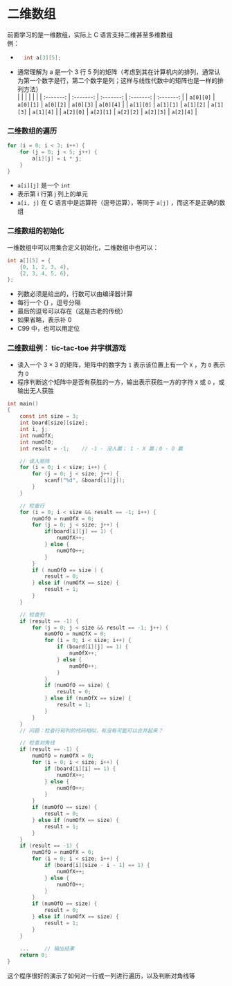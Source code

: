 # 二维数组  

前面学习的是一维数组，实际上 C 语言支持二维甚至多维数组  
例：  
- ```C
    int a[3][5];
    ```
- 通常理解为 a 是一个 3 行 5 列的矩阵（考虑到其在计算机内的排列，通常认为第一个数字是行，第二个数字是列；这样与线性代数中的矩阵也是一样的排列方法）  
    | <!--  --> | <!--  --> | <!--  --> | <!--  --> | <!--  --> |
    | :-------: | :-------: | :-------: | :-------: | :-------: |
    | `a[0][0]` | `a[0][1]` | `a[0][2]` | `a[0][3]` | `a[0][4]` |
    | `a[1][0]` | `a[1][1]` | `a[1][2]` | `a[1][3]` | `a[1][4]` |
    | `a[2][0]` | `a[2][1]` | `a[2][2]` | `a[2][3]` | `a[2][4]` |

### 二维数组的遍历  
```C
for (i = 0; i < 3; i++) {
    for (j = 0; j < 5; j++) {
        a[i][j] = i * j;
    }
}
```
- `a[i][j]` 是一个 `int`  
- 表示第 i 行第 j 列上的单元  
- `a[i, j]` 在 C 语言中是运算符（逗号运算），等同于 `a[j]` ，而这不是正确的数组  

### 二维数组的初始化  
一维数组中可以用集合定义初始化，二维数组中也可以：  
```C
int a[][5] = {
    {0, 1, 2, 3, 4},
    {2, 3, 4, 5, 6},
};
```
- 列数必须是给出的，行数可以由编译器计算  
- 每行一个 {} ，逗号分隔  
- 最后的逗号可以存在（这是古老的传统）  
- 如果省略，表示补 0  
- C99 中，也可以用定位  

### 二维数组例： tic-tac-toe 井字棋游戏
- 读入一个 3 × 3 的矩阵，矩阵中的数字为 `1` 表示该位置上有一个 `X` ，为 `0` 表示为 `O`  
- 程序判断这个矩阵中是否有获胜的一方，输出表示获胜一方的字符 `X` 或 `O` ，或输出无人获胜  
```C
int main()
{
    const int size = 3;
    int board[size][size];
    int i, j;
    int numOfX;
    int numOfO;
    int result = -1;    // -1 - 没人赢； 1 - X 赢；0 - O 赢

    // 读入矩阵
    for (i = 0; i < size; i++) {
        for (j = 0; j < size; j++) {
            scanf("%d", &board[i][j]);
        }
    }

    // 检查行
    for (i = 0; i < size && result == -1; i++) {
        numOfO = numOfX = 0;
        for (j = 0; j < size; j++) {
            if(board[i][j] == 1) {
                numOfX++;
            } else {
                numOfO++;
            }
        }
        if ( numOfO == size ) {
            result = 0;
        } else if (numOfX == size) {
            result = 1;
        }
    }

    // 检查列
    if (result == -1) {
        for (j = 0; j < size && result == -1; j++) {
            numOfO = numOfX = 0;
            for (i = 0; i < size; i++) {
                if (board[i][j] == 1) {
                    numOfX++;
                } else {
                    numOfO++;
                }
            }
            if (numOfO == size) {
                result = 0;
            } else if (numOfX == size) {
                result = 1;
            }
        }
    }
    // 问题：检查行和列的代码相似，有没有可能可以合并起来？

    // 检查对角线
    if (result == -1) {
        numOfO = numOfX = 0;
        for (i = 0; i < size; i++) {
            if (board[i][i] == 1) {
                numOfX++;
            } else {
                numOfO++;
            }
        }
        if (numOfO == size) {
            result = 0;
        } else if (numOfX == size) {
            result = 1;
        }
    }
    if (result == -1) {
        numOfO = numOfX = 0;
        for (i = 0; i < size; i++) {
            if (board[i][size - i - 1] == 1) {
                numOfX++;
            } else {
                numOfO++;
            }
        }
        if (numOfO == size) {
            result = 0;
        } else if (numOfX == size) {
            result = 1;
        }
    }
    
    ...     // 输出结果
    return 0;
}
```
这个程序很好的演示了如何对一行或一列进行遍历，以及判断对角线等  
